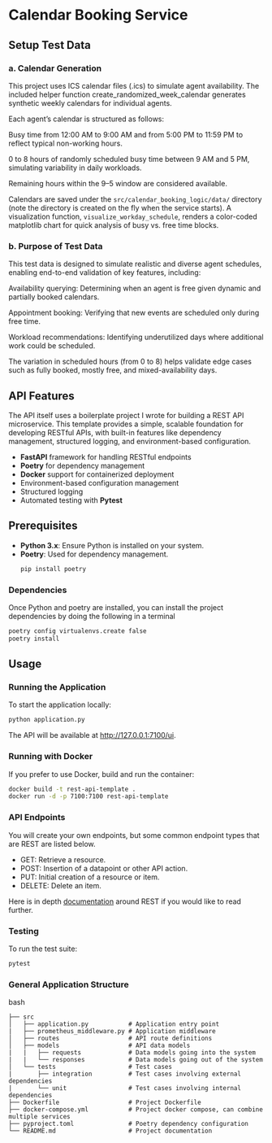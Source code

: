 # Calendar Booking Service


## Setup Test Data

### a. Calendar Generation
This project uses ICS calendar files (.ics) to simulate agent availability. The included helper function create_randomized_week_calendar generates synthetic weekly calendars for individual agents.

Each agent’s calendar is structured as follows:

Busy time from 12:00 AM to 9:00 AM and from 5:00 PM to 11:59 PM to reflect typical non-working hours.

0 to 8 hours of randomly scheduled busy time between 9 AM and 5 PM, simulating variability in daily workloads.

Remaining hours within the 9–5 window are considered available.

Calendars are saved under the `src/calendar_booking_logic/data/` directory (note the directory is created on the fly when the service starts). A visualization function, `visualize_workday_schedule`, renders a color-coded matplotlib chart for quick analysis of busy vs. free time blocks.

### b. Purpose of Test Data
This test data is designed to simulate realistic and diverse agent schedules, enabling end-to-end validation of key features, including:

Availability querying: Determining when an agent is free given dynamic and partially booked calendars.

Appointment booking: Verifying that new events are scheduled only during free time.

Workload recommendations: Identifying underutilized days where additional work could be scheduled.

The variation in scheduled hours (from 0 to 8) helps validate edge cases such as fully booked, mostly free, and mixed-availability days.


## API Features
The API itself uses a boilerplate project I wrote for building a REST API microservice. This template provides a simple, scalable foundation for developing RESTful APIs, with built-in features like dependency management, structured logging, and environment-based configuration.

- **FastAPI** framework for handling RESTful endpoints
- **Poetry** for dependency management
- **Docker** support for containerized deployment
- Environment-based configuration management
- Structured logging
- Automated testing with **Pytest**

## Prerequisites

- **Python 3.x**: Ensure Python is installed on your system.
- **Poetry**: Used for dependency management.
  ```bash
  pip install poetry
  
### Dependencies
Once Python and poetry are installed, you can install the project dependencies by doing the following in a terminal

```bash 
poetry config virtualenvs.create false
poetry install
```

## Usage
### Running the Application
To start the application locally:

```bash 
python application.py
```
The API will be available at http://127.0.0.1:7100/ui.

### Running with Docker
If you prefer to use Docker, build and run the container:

```bash
docker build -t rest-api-template .
docker run -d -p 7100:7100 rest-api-template
```

### API Endpoints
You will create your own endpoints, but some common endpoint types that are REST are listed below.

* GET: Retrieve a resource.
* POST: Insertion of a datapoint or other API action.
* PUT: Initial creation of a resource or item.
* DELETE: Delete an item.

Here is in depth [documentation](https://docs.github.com/en/rest?apiVersion=2022-11-28) around REST if you would like to read further.

### Testing
To run the test suite:

```bash 
pytest
```

### General Application Structure
bash
```
├── src
│   ├── application.py           # Application entry point
|   ├── prometheus_middleware.py # Application middleware
│   ├── routes                   # API route definitions
│   ├── models                   # API data models
|   |   ├── requests             # Data models going into the system
|   |   └── responses            # Data models going out of the system
│   └── tests                    # Test cases
|       ├── integration          # Test cases involving external dependencies
|       └── unit                 # Test cases involving internal dependencies
├── Dockerfile                   # Project Dockerfile
├── docker-compose.yml           # Project docker compose, can combine multiple services
├── pyproject.toml               # Poetry dependency configuration
└── README.md                    # Project documentation
```